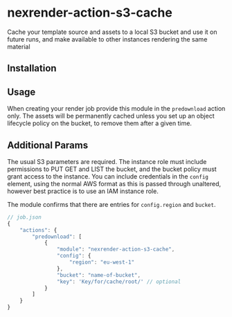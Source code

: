 # nexrender-action-s3-cache
 
Cache your template source and assets to a local S3 bucket and use it on future runs, and make available
to other instances rendering the same material

## Installation



## Usage

When creating your render job provide this module in the `predownload` action only. The assets will be permanently cached unless you set up an object lifecycle policy on the bucket, to remove them after a given time.

## Additional Params
The usual S3 parameters are required. The instance role must include permissions to PUT GET and LIST the bucket, and the bucket policy must grant access to the instance. You can include credentials in the `config` element, using the normal AWS format as this is passed through unaltered, however best practice is to use an IAM instance role.

The module confirms that there are entries for `config.region` and `bucket`. 

```js
// job.json
{
    "actions": {
        "predownload": [
            {
                "module": "nexrender-action-s3-cache",
                "config": {
                    "region": "eu-west-1"
                },
                "bucket": "name-of-bucket",
                "key": 'Key/for/cache/root/' // optional
            }
        ]
    }
}